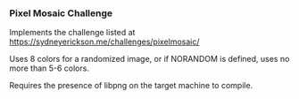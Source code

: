 ### Pixel Mosaic Challenge

Implements the challenge listed at https://sydneyerickson.me/challenges/pixelmosaic/

Uses 8 colors for a randomized image, or if NORANDOM is defined, uses no more than 5-6 colors.

Requires the presence of libpng on the target machine to compile.